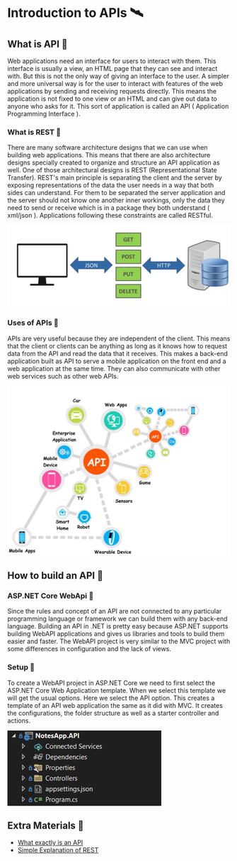 # Introduction to APIs 🛰

## What is API 🔸

Web applications need an interface for users to interact with them. This interface is usually a view, an HTML page that they can see and interact with. But this is not the only way of giving an interface to the user. A simpler and more universal way is for the user to interact with features of the web applications by sending and receiving requests directly. This means the application is not fixed to one view or an HTML and can give out data to anyone who asks for it. This sort of application is called an API ( Application Programming Interface ).

### What is REST 🔽

There are many software architecture designs that we can use when building web applications. This means that there are also architecture designs specially created to organize and structure an API application as well. One of those architectural designs is REST (Representational State Transfer). REST's main principle is separating the client and the server by exposing representations of the data the user needs in a way that both sides can understand. For them to be separated the server application and the server should not know one another inner workings, only the data they need to send or receive which is in a package they both understand ( xml/json ). Applications following these constraints are called RESTful.

![Rest Api Graphic](img/02_Api.PNG)

### Uses of APIs 🔽

APIs are very useful because they are independent of the client. This means that the client or clients can be anything as long as it knows how to request data from the API and read the data that it receives. This makes a back-end application built as API to serve a mobile application on the front end and a web application at the same time. They can also communicate with other web services such as other web APIs.

![Use of APIs](img/01_Api.jpg)

## How to build an API 🔸

### ASP.NET Core WebApi 🔽

Since the rules and concept of an API are not connected to any particular programming language or framework we can build them with any back-end language. Building an API in .NET is pretty easy because ASP.NET supports building WebAPI applications and gives us libraries and tools to build them easier and faster. The WebAPI project is very similar to the MVC project with some differences in configuration and the lack of views.

### Setup 🔽

To create a WebAPI project in ASP.NET Core we need to first select the ASP.NET Core Web Application template. When we select this template we will get the usual options. Here we select the API option. This creates a template of an API web application the same as it did with MVC. It creates the configurations, the folder structure as well as a starter controller and actions.

![Structure of WebAPI Project](img/03_Api.PNG)

## Extra Materials 📘

* [What exactly is an API](https://medium.com/@perrysetgo/what-exactly-is-an-api-69f36968a41f)
* [Simple Explanation of REST](https://medium.com/extend/what-is-rest-a-simple-explanation-for-beginners-part-1-introduction-b4a072f8740f)
